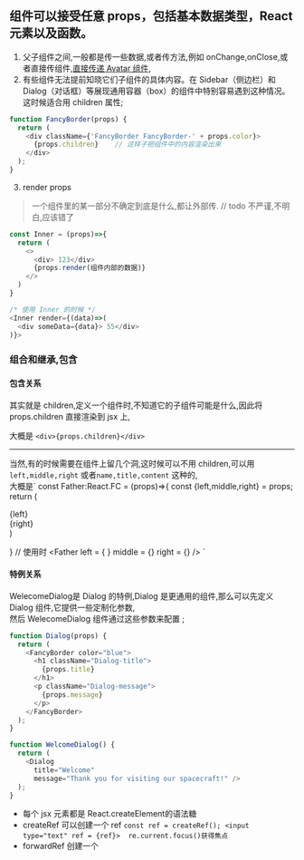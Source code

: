 ## 组件可以接受任意 props，包括基本数据类型，React 元素以及函数。
1. 父子组件之间,一般都是传一些数据,或者传方法,例如 onChange,onClose,或者直接传组件,[直接传递 Avatar 组件](https://zh-hans.reactjs.org/docs/context.html),
2. 有些组件无法提前知晓它们子组件的具体内容。在 Sidebar（侧边栏）和 Dialog（对话框）等展现通用容器（box）的组件中特别容易遇到这种情况。这时候适合用 children 属性;  
```js
function FancyBorder(props) {
  return (
    <div className={'FancyBorder FancyBorder-' + props.color}>
      {props.children}    // 这样子把组件中的内容渲染出来
    </div>
  );
}
```
3. render props  
> 一个组件里的某一部分不确定到底是什么,都让外部传. // todo  不严谨,不明白,应该错了
```js
const Inner = (props)=>{
  return (
    <>
      <div> 123</div>
      {props.render(组件内部的数据)}
    </>
  )
}

/* 使用 Inner 的时候 */
<Inner render={(data)=>(
  <div someData={data}> 55</div>
)}>
```

### 组合和继承,包含  
#### 包含关系 

其实就是 children,定义一个组件时,不知道它的子组件可能是什么,因此将 props.children 直接渲染到 jsx 上,    

大概是 `<div>{props.children}</div>`   

----------

当然,有的时候需要在组件上留几个洞,这时候可以不用 children,可以用`left,middle,right` 或者`name,title,content` 这种的,  
大概是`
const Father:React.FC<FatherProps> = (props)=>{
const {left,middle,right} = props;
  return (
  <div className = "outer"> 
    <div className = "inner-left"> 
      {left}
    </div>
    <div className = "inner-right"> 
      {right}
    </div>
  </div>
  )
  
}
// 使用时
<Father left = {<Left /> } 
  middle = {<Middle />} 
  right = {<RIght />}
  />
`

#### 特例关系  
WelecomeDialog是 Dialog 的特例,Dialog 是更通用的组件,那么可以先定义 Dialog 组件,它提供一些定制化参数,    
然后 WelecomeDialog 组件通过这些参数来配置 ;  
```js
function Dialog(props) {
  return (
    <FancyBorder color="blue">
      <h1 className="Dialog-title">
        {props.title}
      </h1>
      <p className="Dialog-message">
        {props.message}
      </p>
    </FancyBorder>
  );
}

function WelcomeDialog() {
  return (
    <Dialog
      title="Welcome"
      message="Thank you for visiting our spacecraft!" />
  );
}
```


 - 每个 jsx 元素都是 React.createElement的语法糖    
 - createRef  可以创建一个 ref  `const ref = createRef(); <input type="text" ref = {ref}>  re.current.focus()获得焦点`    
- forwardRef 创建一个

